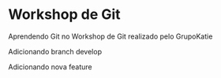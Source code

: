 # Workshop de Git
Aprendendo Git no Workshop de Git realizado pelo GrupoKatie

Adicionando branch develop

Adicionando nova feature